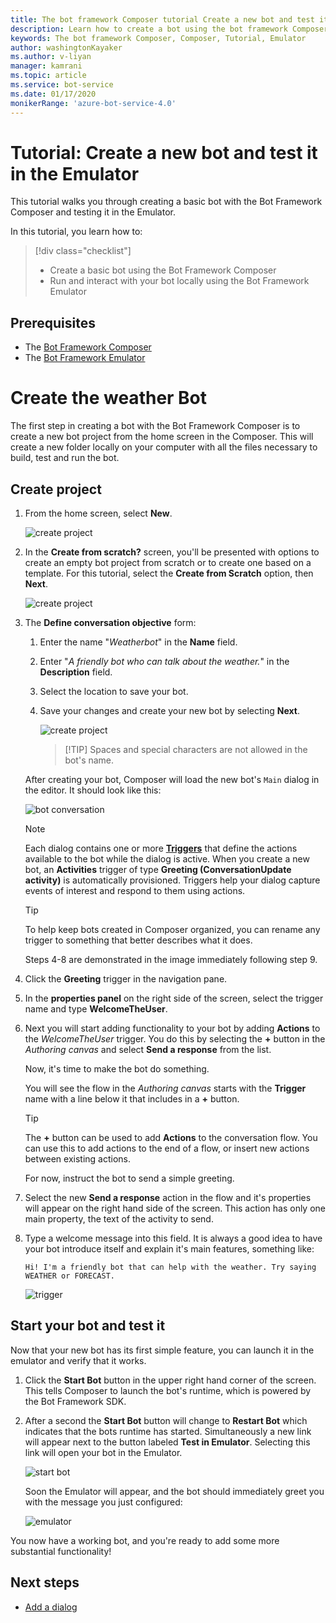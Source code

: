 ```yaml
---
title: The bot framework Composer tutorial Create a new bot and test it in the Emulator
description: Learn how to create a bot using the bot framework Composer and test it in the Emulator
keywords: The bot framework Composer, Composer, Tutorial, Emulator
author: washingtonKayaker
ms.author: v-liyan
manager: kamrani
ms.topic: article
ms.service: bot-service
ms.date: 01/17/2020
monikerRange: 'azure-bot-service-4.0'
---
```


# Tutorial: Create a new bot and test it in the Emulator

This tutorial walks you through creating a basic bot with the Bot Framework Composer and testing it in the Emulator. 

In this tutorial, you learn how to:

> [!div class="checklist"]
> * Create a basic bot using the Bot Framework Composer
> * Run and interact with your bot locally using the Bot Framework Emulator

## Prerequisites
- The [Bot Framework Composer](../setup-yarn.md)
- The [Bot Framework Emulator](https://aka.ms/bot-framework-emulator-readme)


# Create the weather Bot

The first step in creating a bot with the Bot Framework Composer is to create a new bot project from the home screen in the Composer. This will create a new folder locally on your computer with all the files necessary to build, test and run the bot.

## Create project

1. From the home screen, select **New**. 

   ![create project](../media/tutorial-weatherbot/01/new.png)

2. In the **Create from scratch?** screen, you'll be presented with options to create an empty bot project from scratch or to create one based on a template. For this tutorial, select the **Create from Scratch** option, then **Next**.

   ![create project](../media/tutorial-weatherbot/01/create-1.png)

3. The **Define conversation objective** form:
    1. Enter the name "_Weatherbot_" in the **Name** field.
    2. Enter "_A friendly bot who can talk about the weather._" in the **Description** field. 
    3. Select the location to save your bot.
    4. Save your changes and create your new bot by selecting **Next**.

         ![create project](../media/tutorial-weatherbot/01/create-2.png)

         > [!TIP] Spaces and special characters are not allowed in the bot's name.

   After creating your bot, Composer will load the new bot's `Main` dialog in the editor.  It should look like this:

   ![bot conversation](../media/tutorial-weatherbot/01/empty-main-dialog.png)

   > [!NOTE]
   > Each dialog contains one or more **[Triggers](concept-events-and-triggers.md)** that define the actions available to the bot while the dialog is active. When you create a new bot, an **Activities** trigger of type **Greeting (ConversationUpdate activity)** is automatically provisioned. Triggers help your dialog capture events of interest and respond to them using actions.

   > [!tip] 
   > To help keep bots created in Composer organized, you can rename any trigger to something that better describes what it does. 

   Steps 4-8 are demonstrated in the image immediately following step 9.

4. Click the **Greeting** trigger in the navigation pane.

5. In the **properties panel** on the right side of the screen, select the trigger name and type **WelcomeTheUser**.

6. Next you will start adding functionality to your bot by adding **Actions** to the _WelcomeTheUser_ trigger. You do this by selecting the **+** button in the _Authoring canvas_ and select **Send a response** from the list.

   Now, it's time to make the bot do something.

   You will see the flow in the _Authoring canvas_ starts with the **Trigger** name with a line below it that includes in a **+** button.

   > [!tip] 
   > The **+** button can be used to add **Actions** to the conversation flow. You can use this to add actions to the end of a flow, or insert new actions between existing actions.

   For now, instruct the bot to send a simple greeting.

7. Select the new **Send a response** action in the flow and it's properties will appear on the right hand side of the screen. This action has only one main property, the text of the activity to send.

8. Type a welcome message into this field. It is always a good idea to have your bot introduce itself and explain it's main features, something like:

      `Hi! I'm a friendly bot that can help with the weather. Try saying WEATHER or FORECAST.`


   ![trigger](../media/tutorial-weatherbot/01/WelcomeTheUser.gif)


## Start your bot and test it

Now that your new bot has its first simple feature, you can launch it in the emulator and verify that it works.

1. Click the **Start Bot** button in the upper right hand corner of the screen.  This tells Composer to launch the bot's runtime, which is powered by the Bot Framework SDK.

2. After a second the **Start Bot** button will change to **Restart Bot** which indicates that the bots runtime has started. Simultaneously a new link will appear next to the button labeled  **Test in Emulator**.  Selecting this link will open your bot in the Emulator.

   ![start bot](../media/tutorial-weatherbot/01/start-bot.gif)

   Soon the Emulator will appear, and the bot should immediately greet you with the message you just configured:

   ![emulator](../media/tutorial-weatherbot/01/emulator-launch.png)

You now have a working bot, and you're ready to add some more substantial functionality!

## Next steps
- [Add a dialog](./bot-tutorial-add-dialog.md)
